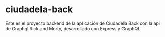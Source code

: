 # ciudadela-back
Este es el proyecto backend de la aplicación de Ciudadela Back con la api de Graphql Rick and Morty, desarrollado con Express y GraphQL.
